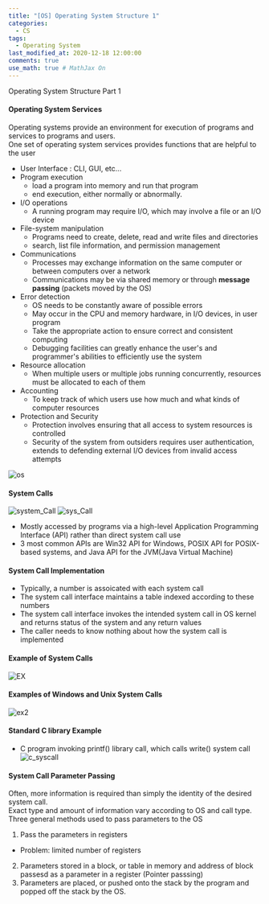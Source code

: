 ```yaml
---
title: "[OS] Operating System Structure 1"
categories: 
  - CS
tags:
  - Operating System
last_modified_at: 2020-12-18 12:00:00
comments: true
use_math: true # MathJax On
---
```


Operating System Structure Part 1

#### Operating System Services

Operating systems provide an environment for execution of programs and services to programs and users. <br>
One set of operating system services provides functions that are helpful to the user
- User Interface : CLI, GUI, etc...
- Program execution 
  - load a program into memory and run that program
  - end execution, either normally or abnormally.
- I/O operations
  - A running program may require I/O, which may involve a file or an I/O device
- File-system manipulation
  - Programs need to create, delete, read and write files and directories
  - search, list file information, and permission management
- Communications
  - Processes may exchange information on the same computer or between computers over a network
  - Communications may be via shared memory or through **message passing** (packets moved by the OS)
- Error detection
  - OS needs to be constantly aware of possible errors
  - May occur in the CPU and memory hardware, in I/O devices, in user program
  - Take the appropriate action to ensure correct and consistent computing
  - Debugging facilities can greatly enhance the user's and programmer's abilities to efficiently use the system
- Resource allocation
  - When multiple users or multiple jobs running concurrently, resources must be allocated to each of them
- Accounting
  - To keep track of which users use how much and what kinds of computer resources
- Protection and Security
  - Protection involves ensuring that all access to system resources is controlled
  - Security of the system from outsiders requires user authentication, extends to defending external I/O devices from invalid access attempts

![os](https://user-images.githubusercontent.com/62474292/102583443-1161b980-4148-11eb-845b-f5be273354c7.JPG)

#### System Calls
![system_Call](https://user-images.githubusercontent.com/62474292/102606244-cd7fac00-4169-11eb-9c39-e0c9ae732e55.JPG)
![sys_Call](https://user-images.githubusercontent.com/62474292/102608024-96f76080-416c-11eb-9c08-9c0c168224bb.JPG)
- Mostly accessed by programs via a high-level Application Programming Interface (API) rather than direct system call use
- 3 most common APIs are Win32 API for Windows, POSIX API for POSIX-based systems, and Java API for the JVM(Java Virtual Machine)

#### System Call Implementation
- Typically, a number is assoicated with each system call
- The system call interface maintains a table indexed according to these numbers
- The system call interface invokes the intended system call in OS kernel and returns status of the system and any return values
- The caller needs to know nothing about how the system call is implemented

#### Example of System Calls
![EX](https://user-images.githubusercontent.com/62474292/102607240-4c291900-416b-11eb-9665-b4309f159737.JPG)


#### Examples of Windows and Unix System Calls
![ex2](https://user-images.githubusercontent.com/62474292/102607453-aaee9280-416b-11eb-8c43-513dadbe0532.JPG)

#### Standard C library Example
- C program invoking printf() library call, which calls write() system call
![c_syscall](https://user-images.githubusercontent.com/62474292/102608370-1e44d400-416d-11eb-9594-90c6ae556d45.JPG)

#### System Call Parameter Passing
Often, more information is required than simply the identity of the desired system call. <br>
Exact type and amount of information vary according to OS and call type. <br>
Three general methods used to pass parameters to the OS
1. Pass the parameters in registers 
  - Problem: limited number of registers
2. Parameters stored in a block, or table in memory and address of block passesd as a parameter in a register (Pointer passsing)
3. Parameters are placed, or pushed onto the stack by the program and popped off the stack by the OS.


